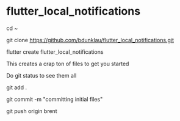 # flutter_local_notifications

cd ~

git clone https://github.com/bdunklau/flutter_local_notifications.git

flutter create flutter_local_notifications

This creates a crap ton of files to get you started

Do git status to see them all

git add .

git commit -m "committing initial files"

git push origin brent

